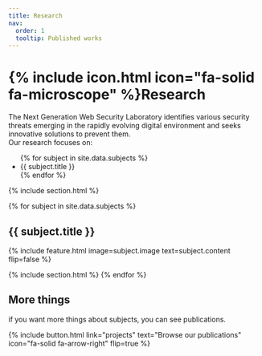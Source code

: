 ```yaml
---
title: Research
nav:
  order: 1
  tooltip: Published works
---
```


# {% include icon.html icon="fa-solid fa-microscope" %}Research

<div>
The Next Generation Web Security Laboratory identifies various security threats emerging in the rapidly evolving digital environment and seeks innovative solutions to prevent them.

</div>

<span>
Our research focuses on:
</span>

<ul>
  {% for subject in site.data.subjects %}
    <li>{{ subject.title }}</li>
  {% endfor %}
</ul>


{% include section.html %}

{% for subject in site.data.subjects %}
  <h2>{{ subject.title }}</h2>
  {% 
  include feature.html 
  image=subject.image 
  text=subject.content 
  flip=false
  %}

  {% include section.html %}
{% endfor %}

## More things
if you want more things about subjects, you can see publications.

{%
  include button.html
  link="projects"
  text="Browse our publications"
  icon="fa-solid fa-arrow-right"
  flip=true
%}




